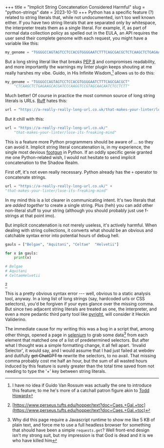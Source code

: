 +++
title =  "Implicit String Concatenation Considered Harmful"
slug =  "python-strings"
date = 2023-10-10
+++
Python has a specific feature (?) related to string literals that, while not undocumented, isn't too well known either. If you have two string literals that are separated only by whitespace, the interpreter treats them as a single literal. For example, if, as part of normal data collection policy as spelled out in the EULA, an API requires the user send their complete genome with each request, you might have a variable like this:

```python
my_genome = "TGGGGCCAGTAGTCCTCCACGTGGGGAATCTTTCAGCGACGCTCTCAAGCTCTGAGAAGCACGATCCCAAGGTCCGTAGCAACAATCTCCTCTT"
```

But a long string literal like that breaks [PEP 8](https://pep8.org/#maximum-line-length) and compromises readability, and more importantly the warnings my linter plugin keeps shouting at me really harshes my vibe. Guido, in His Infinite Wisdom,[^1] allows us to do this:

```python
my_genome = "TGGGGCCAGTAGTCCTCCACGTGGGGAATCTTTCAGCGACGCT" 
    "CTCAAGCTCTGAGAAGCACGATCCCAAGGTCCGTAGCAACAATCTCCTCTT"
```

Much better! Of course in practice the most common source of long string literals is URLs. [Ruff](https://astral.sh/ruff) hates this:

```python
url = "https://a-really-really-long-url.co.uk/that-makes-your-linter/lose-its-freaking-mind"
```

But it chill with this:

```python
url = "https://a-really-really-long-url.co.uk/"
    "that-makes-your-linter/lose-its-freaking-mind"
```


This is a feature more Python programmers should be aware of ... so they can avoid it. Implicit string literal concatenation is, in my experience, the single most devious [footgun](https://en.wiktionary.org/wiki/footgun) in Python. If an oddly specific genie granted me one Python-related wish, I would not hesitate to send implicit concatenation to the Shadow Realm. 

First off, it's not even really necessary. Python already has the `+` operator to concatenate strings. 

```python
url = "https://a-really-really-long-url.co.uk/" + 
"that-makes-your-linter/lose-its-freaking-mind"
```

In my mind this is a lot clearer in communicating intent. It's two literals that are *added together* to create a single string. Plus (heh) you can add other non-literal stuff to your string (although you should probably just use f-strings at that point imo).

But implicit concatenation is not merely useless, it's actively harmful. When dealing with string collections, it converts what should be an obvious and catchable syntax error into potential hours of debug hell. 



```python
gauls = ["Belgae", "Aquitani", "Celtae"  "Helvetii"]

for x in gauls:
	print(x)

# Belgae
# Aquitani
# CeltaeHelvetii
```
[^2]

This is a pretty obvious syntax error --- well, obvious to a static analysis tool, anyway. In a long list of long strings (say, hardcoded urls or CSS selectors), you'd be forgiven if your eyes glance over the missing comma. But since two adjacent string literals are treated as one, the interpreter, and even a more pedantic third party tool like [pyright](https://github.com/microsoft/pyright), will consider it Heckin Validerino.  

The immediate cause for my writing this was a bug in a script that, among other things, opened a page in [selenium](https://www.selenium.dev/) to grab some data[^3] from each element that matched one of a list of predetermined selectors.  But after what I thought was a simple formatting change, it all fell apart. 'Invalid Selector', it would say, and I would assume that I had just failed at webdev and dutifully ~~get ChatGPT to~~ rewrite the selectors, to no avail. That missing comma probably cost me half an hour, but the sum of all wasted hours induced by this feature is surely greater than the total time saved from not needing to type the '+' key between string literals.  

[^1]:  I have no idea if Guido Van Rossum was actually the one to introduce this feature; to me he's more of a catchall patron figure akin to [Todd Howard](https://en.wikipedia.org/wiki/Todd_Howard#Opinions_and_recognition)

[^2]: [https://www.perseus.tufts.edu/hopper/text?doc=Caes.+Gal.+toc](https://www.perseus.tufts.edu/hopper/text?doc=Caes.+Gal.+toc)

[^3]:  Why did this page require a Javascript runtime to show me like 5 KB of plain text, and force me to use a full headless browser for something that should have been a simple `requests.get`? Well front-end design isn't my strong suit, but my impression is that God is dead and it is we who have killed him
